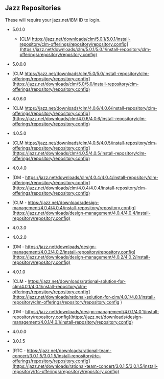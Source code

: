 
## Jazz Repositories

These will require your jazz.net/IBM ID to login.

 * 5.0.1.0
   * [CLM https://jazz.net/downloads/clm/5.0.1/5.0.1/install-repository/clm-offerings/repository/repository.config](https://jazz.net/downloads/clm/5.0.1/5.0.1/install-repository/clm-offerings/repository/repository.config)

 * 5.0.0.0
  * [CLM https://jazz.net/downloads/clm/5.0/5.0/install-repository/clm-offerings/repository/repository.config](https://jazz.net/downloads/clm/5.0/5.0/install-repository/clm-offerings/repository/repository.config)
  
 * 4.0.6.0
  * [CLM https://jazz.net/downloads/clm/4.0.6/4.0.6/install-repository/clm-offerings/repository/repository.config](https://jazz.net/downloads/clm/4.0.6/4.0.6/install-repository/clm-offerings/repository/repository.config)
  
 * 4.0.5.0
  * [CLM https://jazz.net/downloads/clm/4.0.5/4.0.5/install-repository/clm-offerings/repository/repository.config](https://jazz.net/downloads/clm/4.0.5/4.0.5/install-repository/clm-offerings/repository/repository.config)

 * 4.0.4.0
  * [DM - https://jazz.net/downloads/clm/4.0.4/4.0.4/install-repository/clm-offerings/repository/repository.config](https://jazz.net/downloads/clm/4.0.4/4.0.4/install-repository/clm-offerings/repository/repository.config)
  * [CLM - https://jazz.net/downloads/design-management/4.0.4/4.0.4/install-repository/repository.config](https://jazz.net/downloads/design-management/4.0.4/4.0.4/install-repository/repository.config)

 * 4.0.3.0
 
 * 4.0.2.0
  * [DM - https://jazz.net/downloads/design-management/4.0.2/4.0.2/install-repository/repository.config](https://jazz.net/downloads/design-management/4.0.2/4.0.2/install-repository/repository.config)
 
 * 4.0.1.0
  * [CLM - https://jazz.net/downloads/rational-solution-for-clm/4.0.1/4.0.1/install-repository/clm-offerings/repository/repository.config](https://jazz.net/downloads/rational-solution-for-clm/4.0.1/4.0.1/install-repository/clm-offerings/repository/repository.config
)
  * [DM - https://jazz.net/downloads/design-management/4.0.1/4.0.1/install-repository/repository.config](https://jazz.net/downloads/design-management/4.0.1/4.0.1/install-repository/repository.config)
  
 * 4.0.0.0
 
 * 3.0.1.5
  * [RTC - https://jazz.net/downloads/rational-team-concert/3.0.1.5/3.0.1.5/install-repository/rtc-offerings/repository/repository.config](https://jazz.net/downloads/rational-team-concert/3.0.1.5/3.0.1.5/install-repository/rtc-offerings/repository/repository.config)






